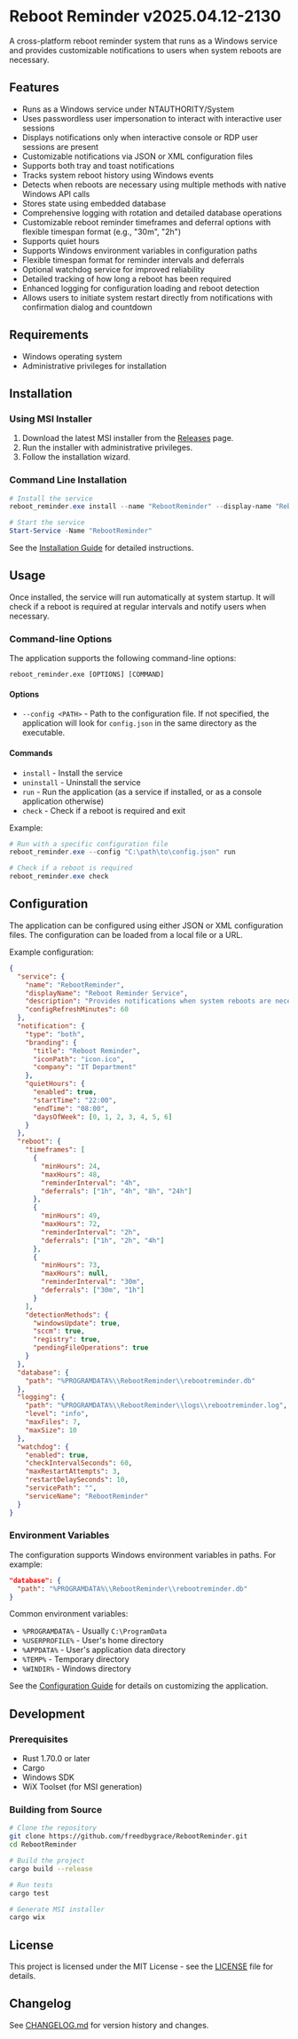 # Reboot Reminder v2025.04.12-2130

A cross-platform reboot reminder system that runs as a Windows service and provides customizable notifications to users when system reboots are necessary.

## Features

- Runs as a Windows service under NTAUTHORITY/System
- Uses passwordless user impersonation to interact with interactive user sessions
- Displays notifications only when interactive console or RDP user sessions are present
- Customizable notifications via JSON or XML configuration files
- Supports both tray and toast notifications
- Tracks system reboot history using Windows events
- Detects when reboots are necessary using multiple methods with native Windows API calls
- Stores state using embedded database
- Comprehensive logging with rotation and detailed database operations
- Customizable reboot reminder timeframes and deferral options with flexible timespan format (e.g., "30m", "2h")
- Supports quiet hours
- Supports Windows environment variables in configuration paths
- Flexible timespan format for reminder intervals and deferrals
- Optional watchdog service for improved reliability
- Detailed tracking of how long a reboot has been required
- Enhanced logging for configuration loading and reboot detection
- Allows users to initiate system restart directly from notifications with confirmation dialog and countdown

## Requirements

- Windows operating system
- Administrative privileges for installation

## Installation

### Using MSI Installer

1. Download the latest MSI installer from the [Releases](https://github.com/freedbygrace/RebootReminder/releases) page.
2. Run the installer with administrative privileges.
3. Follow the installation wizard.

### Command Line Installation

```powershell
# Install the service
reboot_reminder.exe install --name "RebootReminder" --display-name "Reboot Reminder Service" --description "Provides notifications when system reboots are necessary"

# Start the service
Start-Service -Name "RebootReminder"
```

See the [Installation Guide](docs/INSTALLATION.md) for detailed instructions.

## Usage

Once installed, the service will run automatically at system startup. It will check if a reboot is required at regular intervals and notify users when necessary.

### Command-line Options

The application supports the following command-line options:

```
reboot_reminder.exe [OPTIONS] [COMMAND]
```

#### Options

- `--config <PATH>` - Path to the configuration file. If not specified, the application will look for `config.json` in the same directory as the executable.

#### Commands

- `install` - Install the service
- `uninstall` - Uninstall the service
- `run` - Run the application (as a service if installed, or as a console application otherwise)
- `check` - Check if a reboot is required and exit

Example:

```powershell
# Run with a specific configuration file
reboot_reminder.exe --config "C:\path\to\config.json" run

# Check if a reboot is required
reboot_reminder.exe check
```

## Configuration

The application can be configured using either JSON or XML configuration files. The configuration can be loaded from a local file or a URL.

Example configuration:

```json
{
  "service": {
    "name": "RebootReminder",
    "displayName": "Reboot Reminder Service",
    "description": "Provides notifications when system reboots are necessary",
    "configRefreshMinutes": 60
  },
  "notification": {
    "type": "both",
    "branding": {
      "title": "Reboot Reminder",
      "iconPath": "icon.ico",
      "company": "IT Department"
    },
    "quietHours": {
      "enabled": true,
      "startTime": "22:00",
      "endTime": "08:00",
      "daysOfWeek": [0, 1, 2, 3, 4, 5, 6]
    }
  },
  "reboot": {
    "timeframes": [
      {
        "minHours": 24,
        "maxHours": 48,
        "reminderInterval": "4h",
        "deferrals": ["1h", "4h", "8h", "24h"]
      },
      {
        "minHours": 49,
        "maxHours": 72,
        "reminderInterval": "2h",
        "deferrals": ["1h", "2h", "4h"]
      },
      {
        "minHours": 73,
        "maxHours": null,
        "reminderInterval": "30m",
        "deferrals": ["30m", "1h"]
      }
    ],
    "detectionMethods": {
      "windowsUpdate": true,
      "sccm": true,
      "registry": true,
      "pendingFileOperations": true
    }
  },
  "database": {
    "path": "%PROGRAMDATA%\\RebootReminder\\rebootreminder.db"
  },
  "logging": {
    "path": "%PROGRAMDATA%\\RebootReminder\\logs\\rebootreminder.log",
    "level": "info",
    "maxFiles": 7,
    "maxSize": 10
  },
  "watchdog": {
    "enabled": true,
    "checkIntervalSeconds": 60,
    "maxRestartAttempts": 3,
    "restartDelaySeconds": 10,
    "servicePath": "",
    "serviceName": "RebootReminder"
  }
}
```

### Environment Variables

The configuration supports Windows environment variables in paths. For example:

```json
"database": {
  "path": "%PROGRAMDATA%\\RebootReminder\\rebootreminder.db"
}
```

Common environment variables:

- `%PROGRAMDATA%` - Usually `C:\ProgramData`
- `%USERPROFILE%` - User's home directory
- `%APPDATA%` - User's application data directory
- `%TEMP%` - Temporary directory
- `%WINDIR%` - Windows directory

See the [Configuration Guide](docs/CONFIGURATION.md) for details on customizing the application.

## Development

### Prerequisites

- Rust 1.70.0 or later
- Cargo
- Windows SDK
- WiX Toolset (for MSI generation)

### Building from Source

```bash
# Clone the repository
git clone https://github.com/freedbygrace/RebootReminder.git
cd RebootReminder

# Build the project
cargo build --release

# Run tests
cargo test

# Generate MSI installer
cargo wix
```

## License

This project is licensed under the MIT License - see the [LICENSE](LICENSE) file for details.

## Changelog

See [CHANGELOG.md](CHANGELOG.md) for version history and changes.
